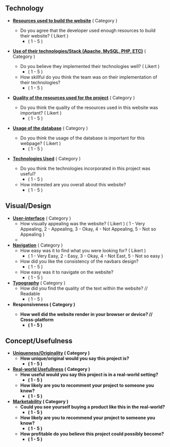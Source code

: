 ## Technology
- **<u>Resources used to build the website</u>** ( Category )
	- Do you agree that the developer used enough resources to build their website? ( Likert )
		- ( 1 - 5 )
- **<u>Use of their technologies/Stack (Apache, MySQL, PHP, ETC)</u>** ( Category )
	- Do you believe they implemented their technologies well? ( Likert )
		- ( 1 - 5 )
	- How skillful do you think the team was on their implementation of their technologies?
		- ( 1 - 5 )
- **<u>Quality of the resources used for the project</u>** ( Category )
	- Do you think the quality of the resources used in this website was important? ( Likert )
		- ( 1 - 5 )
- **<u>Usage of the database</u>** ( Category )
	- Do you think the usage of the database is important for this webpage? ( Likert )
		- ( 1 - 5 )

- **<u>Technologies Used</u>** ( Category )
	- Do you think the technologies incorporated in this project was useful?
		- ( 1 - 5 )
	- How interested are you overall about this website?
		- ( 1 - 5 )
## Visual/Design
- **<u>User-interface</u>** ( Category )
	- How visually appealing was the website? ( Likert ) ( 1 - Very Appealing, 2 - Appealing, 3 - Okay, 4 - Not Appealing, 5 - Not so Appealing )
	-
- **<u>Navigation</u>** ( Category )
	- How easy was it to find what you were looking for? ( Likert )
		- ( 1 - Very Easy, 2 - Easy, 3 - Okay, 4 - Not East, 5 - Not so easy )
	- How did you like the consistency of the navbars design?
		- ( 1 - 5 )
	- How easy was it to navigate on the website?
		- ( 1 - 5 )
- **<u>Typography</u>** ( Category )
	- How did you find the quality of the text within the website? // Readable
		- ( 1 - 5 )
- **<b>Responsiveness</u>** ( Category )
	- How well did the website render in your browser or device? // Cross-platform
		- ( 1 - 5 )
## Concept/Usefulness
- **<u>Uniqueness/Originality</u>** ( Category )
	- How unique/original would you say this project is?
		- ( 1 - 5 )
- **<u>Real-world Usefullness</u>** ( Category )
	- How useful would you say this project is in a real-world setting?
		- ( 1 - 5 )
	- How likely are you to recomment your project to someone you know?
		- ( 1 - 5 )
- **<u>Marketability</u>** ( Category )
	- Could you see yourself buying a product like this in the real-world?
		- ( 1 - 5 )
	- How likely are you to recommend your project to someone you know?
		- ( 1 - 5 )
	- How profitable do you believe this project could possibly become?
		- ( 1 - 5 )
